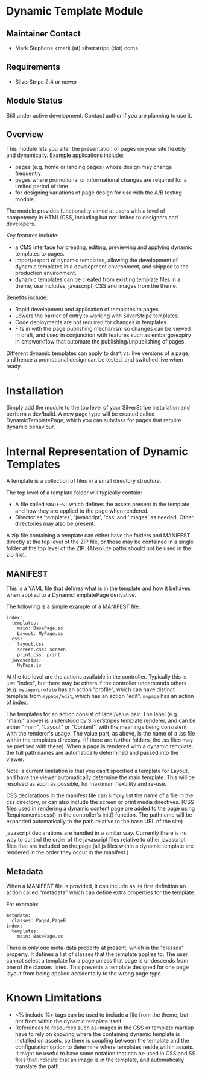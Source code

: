 # Dynamic Template Module

## Maintainer Contact

* Mark Stephens
  <mark (at) silverstripe (dot) com>

## Requirements

* SilverStripe 2.4 or newer

## Module Status

Still under active development. Contact author if you are planning to use it.

## Overview

This module lets you alter the presentation of pages on your site flexibly
and dynamically. Example applications include:

* pages (e.g. home or landing pages) whose design may change frequently
* pages where promotional or informational changes are required for a limited
  period of time
* for designing variations of page design for use with the A/B testing module.

The module provides functionality aimed at users with a level of competency
in HTML/CSS, including but not limited to designers and developers.

Key features include:

* a CMS interface for creating, editing, previewing and applying dynamic
  templates to pages.
* import/export of dynamic templates, allowing the development of dynamic
  templates in a development environment, and shipped to the production
  environment.
* dynamic templates can be created from existing template files in a theme,
  use includes, javascript, CSS and images from the theme.

Benefits include:

* Rapid development and application of templates to pages.
* Lowers the barrier of entry to working with SilverStripe templates.
* Code deployments are not required for changes in templates
* Fits in with the page publishing mechanism so changes can be viewed in draft,
  and used in conjunction with features such as embargo/expiry in cmsworkflow
  that automate the publishing/unpublishing of pages.

Different dynamic templates can apply to draft vs. live versions of a page,
and hence a promotional design can be tested, and switched live when ready.

# Installation

Simply add the module to the top level of your SilverStripe installation and
perform a dev/build. A new page type will be created called DynamicTemplatePage,
which you can subclass for pages that require dynamic behaviour.

# Internal Representation of Dynamic Templates

A template is a collection of files in a small directory structure.

The top level of a template folder will typically contain:

* A file called `MANIFEST` which defines the assets present in the template
  and how they are applied to the page when rendered.
* Directories 'templates', 'javascript', 'css' and 'images' as needed. Other
  directories may also be present.

A zip file containing a template can either have the folders and MANIFEST
directly at the top level of the ZIP file, or these may be contained in a
single folder at the top level of the ZIP. (Absolute paths should not be
used in the zip file).

## MANIFEST

This is a YAML file that defines what is in the template and how it behaves
when applied to a DynamicTemplatePage derivative.

The following is a simple example of a MANIFEST file:

	index:
	  templates:
	    main: BasePage.ss
	    Layout: MyPage.ss
	  css:
	    layout.css
	    screen.css: screen
	    print.css: print
	  javascript:
	    MyPage.js


At the top level are the actions available in the controller. Typically
this is just "index", but there may be others if the controller understands
others (e.g. `mypage/profile` has an action "profile", which can have distinct
template from `mypage/edit`, which has an action "edit". `mypage` has an action
of index.

The templates for an action consist of label/value pair. The label (e.g. "main:"
above) is understood by SilverStripes template renderer, and can be either
"main", "Layout" or "Content", with the meanings being consistent with the
renderer's usage. The value part, as above, is the name of a .ss file within
the templates directory. (If there are further folders, the .ss files may
be prefixed with these). When a page is rendered with a dynamic template,
the full path names are automatically determined and passed into the viewer.

Note: a current limitation is that you can't specified a template for Layout,
and have the viewer automatically determine the main template. This will be
resolved as soon as possible, for maximum flexbility and re-use.

CSS declarations in the manifest file can simply list the name of a file in
the css directory, or can also include the screen or print media directives.
(CSS files used in rendering a dynamic content page are added to the page
using Requirements::css() in the controller's init() function. The pathname
will be expanded automatically to the path relative to the base URL of the
site)

javascript declarations are handled in a similar way. Currently there is no way
to control the order of the javascript files relative to other javascript
files that are included on the page (all js files within a dynamic template
are rendered in the order they occur in the manifest.)

## Metadata

When a MANIFEST file is provided, it can include as its first definition an
action called "metadata" which can define extra properties for the template.

For example:

    metadata:
      classes: PageA,PageB
    index:
      templates:
        main: BasePage.ss

There is only one meta-data property at present, which is the "classes" property. It
defines a list of classes that the template applies to. The user cannot select a
template for a page unless that page is or descends from one of the classes listed.
This prevents a template designed for one page layout from being applied accidentally
to the wrong page type.

# Known Limitations

* <% include %> tags can be used to include a file from the theme,
  but not from within the dynamic template itself.
* References to resources such as images in the CSS or template markup have
  to rely on knowing where the containing dynamic template is installed on
  assets, so there is coupling between the template and the configuration
  option to determine where templates reside within assets. It might be useful
  to have some notation that can be used in CSS and SS files that indicate
  that an image is in the template, and automatically translate the path.
